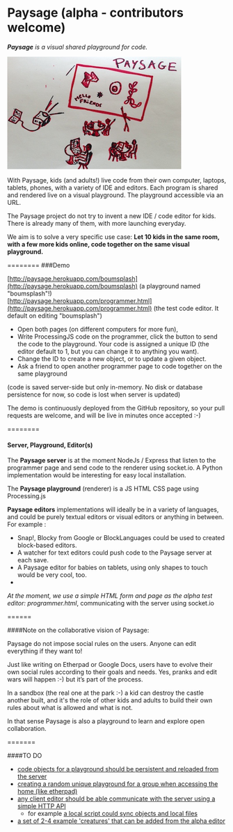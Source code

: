 Paysage (alpha - contributors welcome)
=======
***Paysage*** *is a visual shared playground for code.* 

![image](paysage-mood-sketch.jpg)

With Paysage, kids (and adults!) live code from their own computer, laptops, tablets, phones, with a variety of IDE and editors. Each program is shared and rendered live on a visual playground. The playground accessible via an URL.

The Paysage project do not try to invent a new IDE / code editor for kids. There is already many of them, with more launching everyday.

We aim is to solve a very specific use case: 
**Let 10 kids in the same room, with a few more kids online, code together on the same visual playground.**

========
###Demo

[http://paysage.herokuapp.com/boumsplash](http://paysage.herokuapp.com/boumsplash) (a playground named "boumsplash"!)  
[http://paysage.herokuapp.com/programmer.html](http://paysage.herokuapp.com/programmer.html) (the test code editor. It default on editing "boumsplash") 

- Open both pages (on different computers for more fun), 
- Write ProcessingJS code on the programmer, click the button to send the code to the playground. Your code is assigned a unique ID (the editor default to 1, but you can change it to anything you want).
- Change the ID to create a new object, or to update a given object.
- Ask a friend to open another programmer page to code together on the same playground 

(code is saved server-side but only in-memory. No disk or database persistence for now, so code is lost when server is updated)

The demo is continuously deployed from the GitHub repository, so your pull requests are welcome, and will be live in minutes once accepted :-)

========
#### Server, Playground, Editor(s)
The **Paysage server** is at the moment NodeJs / Express that listen to the programmer page and send code to the renderer using socket.io.
A Python implementation would be interesting for easy local installation.

The **Paysage playground** (renderer) is a JS HTML CSS page using Processing.js

**Paysage editors** implementations will ideally be in a variety of languages, and could be purely textual editors or visual editors or anything in between. For example :
 - Snap!, Blocky from Google or BlockLanguages could be used to created block-based editors.  
 - A watcher for text editors could push code to the Paysage server at each save. 
 - A Paysage editor for babies on tablets, using only shapes to touch would be very cool, too. 
 -
*At the moment, we use a simple HTML form and page as the alpha test editor: programmer.html*, communicating with the server using socket.io 

======

####Note on the collaborative vision of Paysage:

Paysage do not impose social rules on the users. Anyone can edit everything if they want to! 

Just like writing on Etherpad or Google Docs, users have to evolve their own social rules according to their goals and needs. Yes, pranks and edit wars will happen :-) but it’s part of the process. 

In a sandbox (the real one at the park :-) a kid can destroy the castle another built, and it's the role of other kids and adults to build their own rules about what is allowed and what is not.

In that sense Paysage is also a playground to learn and explore open collaboration.

=======

####TO DO

- [code objects for a playground should be persistent and reloaded from the server](https://github.com/jonathanperret/paysage/issues/5)
- [creating a random unique playground for a group when accessing the home (like etherpad)](https://github.com/jonathanperret/paysage/issues/3)
- [any client editor should be able communicate with the server using a simple HTTP API](https://github.com/jonathanperret/paysage/issues/7)
  - for example [a local script could sync objects and local files](https://github.com/jonathanperret/paysage/issues/14) 
- [a set of 2-4 example 'creatures' that can be added from the alpha editor](https://github.com/jonathanperret/paysage/issues/12)
